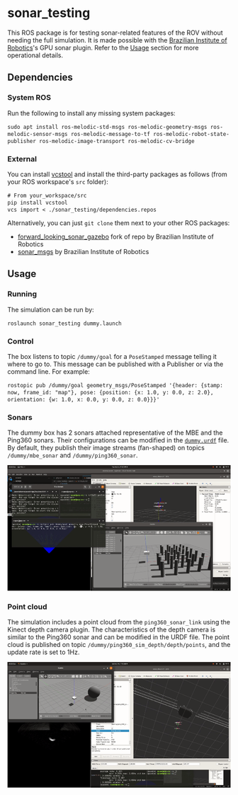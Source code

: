 # sonar_testing

This ROS package is for testing sonar-related features of the ROV without needing the full simulation. It is made possible with the [Brazilian Institute of Robotics](https://github.com/Brazilian-Institute-of-Robotics)'s GPU sonar plugin. Refer to the [Usage](#usage) section for more operational details.

## Dependencies
### System ROS
Run the following to install any missing system packages:
```
sudo apt install ros-melodic-std-msgs ros-melodic-geometry-msgs ros-melodic-sensor-msgs ros-melodic-message-to-tf ros-melodic-robot-state-publisher ros-melodic-image-transport ros-melodic-cv-bridge 
```

### External
You can install [vcstool](https://github.com/dirk-thomas/vcstool) and install the third-party packages as follows (from your ROS workspace's `src` folder):

```
# From your_workspace/src
pip install vcstool
vcs import < ./sonar_testing/dependencies.repos
```

Alternatively, you can just `git clone` them next to your other ROS packages:

-   [forward_looking_sonar_gazebo](https://github.com/CapstoneROV/forward_looking_sonar_gazebo) fork of repo by Brazilian Institute of Robotics
-   [sonar_msgs](https://github.com/Brazilian-Institute-of-Robotics/sonar_msgs) by Brazilian Institute of Robotics

## Usage
### Running
The simulation can be run by:

```
roslaunch sonar_testing dummy.launch
```

### Control
The box listens to topic `/dummy/goal` for a `PoseStamped` message telling it where to go to. This message can be published with a Publisher or via the command line. For example:

```
rostopic pub /dummy/goal geometry_msgs/PoseStamped '{header: {stamp: now, frame_id: "map"}, pose: {position: {x: 1.0, y: 0.0, z: 2.0}, orientation: {w: 1.0, x: 0.0, y: 0.0, z: 0.0}}}'
```

### Sonars
The dummy box has 2 sonars attached representative of the MBE and the Ping360 sonars. Their configurations can be modified in the [`dummy.urdf`](./urdf/dummy.urdf) file. By default, they publish their image streams (fan-shaped) on topics `/dummy/mbe_sonar` and `/dummy/ping360_sonar`.

![Animation of program](./assets/0.gif)

### Point cloud
The simulation includes a point cloud from the `ping360_sonar_link` using the Kinect depth camera plugin. The characteristics of the depth camera is similar to the Ping360 sonar and can be modified in the URDF file. The point cloud is published on topic `/dummy/ping360_sim_depth/depth/points`, and the update rate is set to 1Hz.

![Animation of program with point cloud](./assets/1.gif)